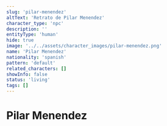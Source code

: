 ```yaml
---
slug: 'pilar-menendez'
altText: 'Retrato de Pilar Menendez'
character_type: 'npc'
description: ''
entityType: 'human'
hide: true
image: '../../assets/character_images/pilar-menendez.png'
name: 'Pilar Menendez'
nationality: 'spanish'
pattern: 'default'
related_characters: []
showInfo: false
status: 'living'
tags: []
---
```


# Pilar Menendez

